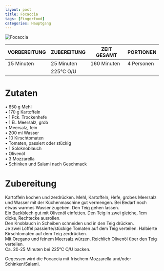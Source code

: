 ```yaml
---
layout: post
title: Focaccia
tags: [Fingerfood]
categories: Hauptgang
---
```



![Focaccia](/assets/images/Focaccia.jpg)

| VORBEREITUNG | ZUBEREITUNG | ZEIT GESAMT | PORTIONEN |
|--------------|--------------|--------------|--------------|
| 15 Minuten | 25 Minuten | 160 Minuten | 4 Personen |  
|| 225°C O/U ||||


# Zutaten
• 650 g Mehl  
• 170 g Kartoffeln  
• 1 Pck. Trockenhefe    
• 1 EL Meersalz, grob  
• Meersalz, fein         
• 200 ml Wasser    
• 10 Kirschtomaten  
• Tomaten, passiert oder stückig    
• 1 Soloknoblauch  
• Olivenöl   
• 3 Mozzarella  
• Schinken und Salami nach Geschmack      
  

# Zubereitung
Kartoffeln kochen und zerdrücken. 
Mehl, Kartoffeln, Hefe, grobes Meersalz und Wasser mit der Küchenmaschine gut vermengen. Bei Bedarf noch etwas warmes Wasser zugeben. Den Teig gehen lassen.  
Ein Backblech gut mit Olivenöl einfetten. Den Teig in zwei gleiche, 1cm dicke, Rechtecke ausrollen.  
Den Knoblauch in Scheiben schneiden und in den Teig drücken.  
Je zwei Löffel passierte/stückige Tomaten auf dem Teig verteilen. Halbierte Kirschtomaten auf dem Teig zerdrücken.  
Mit Oregano und feinem Meersalz würzen. Reichlich Olivenöl über den Teig verteilen.  
Ca. 20-25 Minuten bei 225°C O/U backen.  

Gegessen wird die Focaccia mit frischem Mozzarella und/oder Schinken/Salami. 






